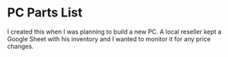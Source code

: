 # PC Parts List
I created this when I was planning to build a new PC. A local reseller kept a Google Sheet with his inventory
and I wanted to monitor it for any price changes.

